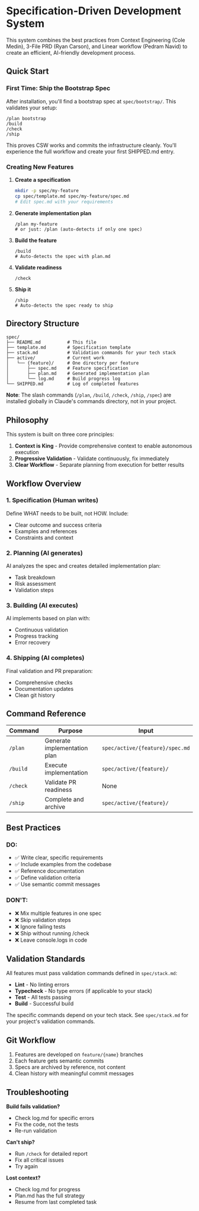 # Specification-Driven Development System

This system combines the best practices from Context Engineering (Cole Medin), 3-File PRD (Ryan Carson), and Linear workflow (Pedram Navid) to create an efficient, AI-friendly development process.

## Quick Start

### First Time: Ship the Bootstrap Spec

After installation, you'll find a bootstrap spec at `spec/bootstrap/`. This validates your setup:

```
/plan bootstrap
/build
/check
/ship
```

This proves CSW works and commits the infrastructure cleanly. You'll experience the full workflow and create your first SHIPPED.md entry.

### Creating New Features

1. **Create a specification**

   ```bash
   mkdir -p spec/my-feature
   cp spec/template.md spec/my-feature/spec.md
   # Edit spec.md with your requirements
   ```

2. **Generate implementation plan**

   ```
   /plan my-feature
   # or just: /plan (auto-detects if only one spec)
   ```

3. **Build the feature**

   ```
   /build
   # Auto-detects the spec with plan.md
   ```

4. **Validate readiness**

   ```
   /check
   ```

5. **Ship it**
   ```
   /ship
   # Auto-detects the spec ready to ship
   ```

## Directory Structure

```
spec/
├── README.md          # This file
├── template.md        # Specification template
├── stack.md           # Validation commands for your tech stack
├── active/            # Current work
│   └── {feature}/     # One directory per feature
│       ├── spec.md    # Feature specification
│       ├── plan.md    # Generated implementation plan
│       └── log.md     # Build progress log
└── SHIPPED.md         # Log of completed features
```

**Note**: The slash commands (`/plan`, `/build`, `/check`, `/ship`, `/spec`) are installed globally in Claude's commands directory, not in your project.

## Philosophy

This system is built on three core principles:

1. **Context is King** - Provide comprehensive context to enable autonomous execution
2. **Progressive Validation** - Validate continuously, fix immediately
3. **Clear Workflow** - Separate planning from execution for better results

## Workflow Overview

### 1. Specification (Human writes)

Define WHAT needs to be built, not HOW. Include:

- Clear outcome and success criteria
- Examples and references
- Constraints and context

### 2. Planning (AI generates)

AI analyzes the spec and creates detailed implementation plan:

- Task breakdown
- Risk assessment
- Validation steps

### 3. Building (AI executes)

AI implements based on plan with:

- Continuous validation
- Progress tracking
- Error recovery

### 4. Shipping (AI completes)

Final validation and PR preparation:

- Comprehensive checks
- Documentation updates
- Clean git history

## Command Reference

| Command  | Purpose                      | Input                           |
| -------- | ---------------------------- | ------------------------------- |
| `/plan`  | Generate implementation plan | `spec/active/{feature}/spec.md` |
| `/build` | Execute implementation       | `spec/active/{feature}/`        |
| `/check` | Validate PR readiness        | None                            |
| `/ship`  | Complete and archive         | `spec/active/{feature}/`        |

## Best Practices

### DO:

- ✅ Write clear, specific requirements
- ✅ Include examples from the codebase
- ✅ Reference documentation
- ✅ Define validation criteria
- ✅ Use semantic commit messages

### DON'T:

- ❌ Mix multiple features in one spec
- ❌ Skip validation steps
- ❌ Ignore failing tests
- ❌ Ship without running /check
- ❌ Leave console.logs in code

## Validation Standards

All features must pass validation commands defined in `spec/stack.md`:

- **Lint** - No linting errors
- **Typecheck** - No type errors (if applicable to your stack)
- **Test** - All tests passing
- **Build** - Successful build

The specific commands depend on your tech stack. See `spec/stack.md` for your project's validation commands.

## Git Workflow

1. Features are developed on `feature/{name}` branches
2. Each feature gets semantic commits
3. Specs are archived by reference, not content
4. Clean history with meaningful commit messages

## Troubleshooting

**Build fails validation?**

- Check log.md for specific errors
- Fix the code, not the tests
- Re-run validation

**Can't ship?**

- Run `/check` for detailed report
- Fix all critical issues
- Try again

**Lost context?**

- Check log.md for progress
- Plan.md has the full strategy
- Resume from last completed task
